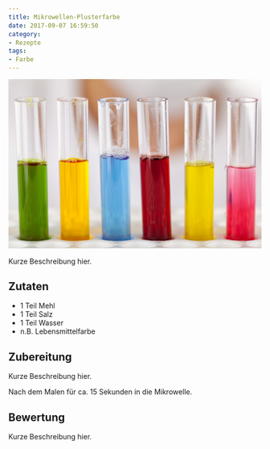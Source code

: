 ```yaml
---
title: Mikrowellen-Plusterfarbe
date: 2017-09-07 16:59:50
category:
- Rezepte
tags: 
- Farbe
---
```


![test image](images/test.jpg)

Kurze Beschreibung hier.

## Zutaten
- 1 Teil Mehl
- 1 Teil Salz
- 1 Teil Wasser
- n.B. Lebensmittelfarbe

## Zubereitung

Kurze Beschreibung hier.

Nach dem Malen für ca. 15 Sekunden in die Mikrowelle.

## Bewertung

Kurze Beschreibung hier.